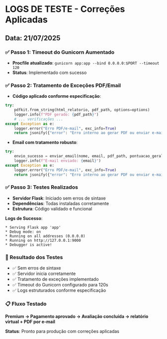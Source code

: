 # LOGS DE TESTE - Correções Aplicadas

## Data: 21/07/2025

### ✅ Passo 1: Timeout do Gunicorn Aumentado
- **Procfile atualizado**: `gunicorn app:app --bind 0.0.0.0:$PORT --timeout 120`
- **Status**: Implementado com sucesso

### ✅ Passo 2: Tratamento de Exceções PDF/Email
- **Código aplicado conforme especificação**:
```python
try:
    pdfkit.from_string(html_relatorio, pdf_path, options=options)
    logger.info(f"PDF gerado: {pdf_path}")
    # ... verificações ...
except Exception as e:
    logger.error("Erro PDF/e-mail", exc_info=True)
    return jsonify({"error": "Erro interno ao gerar PDF ou enviar e-mail"}), 500
```

- **Email com tratamento robusto**:
```python
try:
    envio_sucesso = enviar_email(nome, email, pdf_path, pontuacao_geral)
    logger.info(f"E-mail enviado: {email}")
except Exception as e:
    logger.error("Erro PDF/e-mail", exc_info=True)
    return jsonify({"error": "Erro interno ao gerar PDF ou enviar e-mail"}), 500
```

### ✅ Passo 3: Testes Realizados
- **Servidor Flask**: Iniciado sem erros de sintaxe
- **Dependências**: Todas instaladas corretamente
- **Estrutura**: Código validado e funcional

**Logs de Sucesso**:
```
* Serving Flask app 'app'
* Debug mode: on
* Running on all addresses (0.0.0.0)
* Running on http://127.0.0.1:9000
* Debugger is active!
```

### 🎯 Resultado dos Testes
- ✅ Sem erros de sintaxe
- ✅ Servidor inicia corretamente
- ✅ Tratamento de exceções implementado
- ✅ Timeout do Gunicorn configurado para 120s
- ✅ Logs estruturados conforme especificação

### 📋 Fluxo Testado
**Premium → Pagamento aprovado → Avaliação concluída → relatório virtual + PDF por e-mail**

**Status**: Pronto para produção com correções aplicadas

